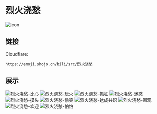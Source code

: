 # 烈火浇愁
![icon](https://emoji.shojo.cn/bili/src/烈火浇愁/icon.png)
## 链接
Cloudflare:
```
https://emoji.shojo.cn/bili/src/烈火浇愁
```
## 展示
![烈火浇愁-比心](https://emoji.shojo.cn/bili/src/烈火浇愁/烈火浇愁-比心.png)
![烈火浇愁-玩火](https://emoji.shojo.cn/bili/src/烈火浇愁/烈火浇愁-玩火.png)
![烈火浇愁-抓狂](https://emoji.shojo.cn/bili/src/烈火浇愁/烈火浇愁-抓狂.png)
![烈火浇愁-迷惑](https://emoji.shojo.cn/bili/src/烈火浇愁/烈火浇愁-迷惑.png)
![烈火浇愁-摸头](https://emoji.shojo.cn/bili/src/烈火浇愁/烈火浇愁-摸头.png)
![烈火浇愁-偷笑](https://emoji.shojo.cn/bili/src/烈火浇愁/烈火浇愁-偷笑.png)
![烈火浇愁-达成共识](https://emoji.shojo.cn/bili/src/烈火浇愁/烈火浇愁-达成共识.png)
![烈火浇愁-围观](https://emoji.shojo.cn/bili/src/烈火浇愁/烈火浇愁-围观.png)
![烈火浇愁-欢迎](https://emoji.shojo.cn/bili/src/烈火浇愁/烈火浇愁-欢迎.png)
![烈火浇愁-怕怕](https://emoji.shojo.cn/bili/src/烈火浇愁/烈火浇愁-怕怕.png)
